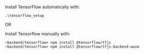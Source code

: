 Install TensorFlow automatically with: 
```
.\tensorflow_setup
```

OR

Install Tensorflow manually with:
```
~backend/tensorflow> npm install @tensorflow/tfjs
~backend/tensorflow> npm install @tensorflow/tfjs-backend-wasm
```
